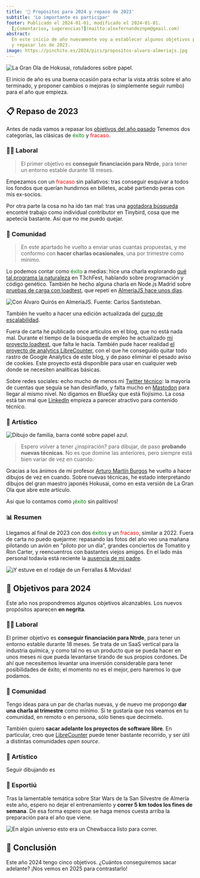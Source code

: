 ```yaml
---
title: '🎯 Propósitos para 2024 y repaso de 2023'
subtitle: 'Lo importante es participar'
footer: Publicado el 2024-01-01, modificado el 2024-01-01.
  [¿Comentarios, sugerencias?](mailto:alexfernandeznpm@gmail.com)
abstract:
  En este inicio de año nuevamente voy a establecer algunos objetivos para 2024
  y repasar los de 2023.
image: https://pinchito.es/2024/pics/propositos-alvaro-almeriajs.jpg
---
```


![La Gran Ola de Hokusai, rotuladores sobre papel.](pics/propositos-ola-hokusai.jpg "Versión de 'La gran ola en la costa de Kanagawa', de Hokusai: una ola amenaza a tres barcas de pescadores, con el monte Fuji al fondo.")

El inicio de año es una buena ocasión para echar la vista atrás sobre el año terminado,
y proponer cambios o mejoras (o simplemente seguir rumbo) para el año que empieza.

## 📋 Repaso de 2023

Antes de nada vamos a repasar los
[objetivos del año pasado](/2023/propositos-2023#objetivos-para-2023)
Tenemos dos categorías, las clásicas de
<span style="color:green">éxito</span>
y
<span style="color:red">fracaso</span>.

### 🧑‍🏭 Laboral

> El primer objetivo es **conseguir financiación para Ntrde**,
> para tener un entorno estable durante 18 meses.

Empezamos con un
<span style="color:red">fracaso</span>
sin paliativos:
tras conseguir esquivar a todos los fondos que querían hundirnos en billetes,
acabé partiendo peras con mis ex-socios.

Por otra parte la cosa no ha ido tan mal:
tras una [agotadora búsqueda](https://pinchito.es/2023/job-search)
encontré trabajo como individual contributor en Tinybird,
cosa que me apetecía bastante.
Así que no me puedo quejar.

### 👐 Comunidad

> En este apartado he vuelto a enviar unas cuantas propuestas,
> y me conformo con **hacer charlas ocasionales**,
> una por trimestre como mínimo.

Lo podemos contar como
<span style="color:green">éxito</span> a medias:
hice una charla explorando
[qué tal programa la naturaleza](https://t3chfest.es/2023/en/programa/que-tal-programa-la-naturaleza/)
en T3chFest,
hablando sobre programación y código genético.
También he hecho alguna charla en Node.js Madrid
sobre [pruebas de carga con loadtest](https://www.meetup.com/es-ES/node-js-madrid/events/296058888/),
que repetí en [AlmeríaJS hace unos días](https://www.meetup.com/es-ES/almeriajs/events/298010632/).

![Con Álvaro Quirós en AlmeríaJS. Fuente: Carlos Santisteban.](pics/propositos-alvaro-almeriajs.jpg "El autor aparece junto con Álvaro Quirós en atuendo de conferencia, con micrófono incorporado, delante de una pantalla.")

También he vuelto a hacer una edición actualizada del
[curso de escalabilidad](https://pinchito.es/2020/curso-escalabilidad-2).

Fuera de carta he publicado once artículos en el blog,
que no está nada mal.
Durante el tiempo de la búsqueda de empleo he actualizado
[mi proyecto loadtest](https://github.com/alexfernandez/loadtest),
que falta le hacía.
También pude hacer realidad
[el proyecto de analytics LibreCounter](https://librecounter.org/),
con el que he conseguido quitar todo rastro de Google Analytics de este blog,
y de paso eliminar el pesado aviso de cookies.
Este proyecto está disponible para usar en cualquier web donde se necesiten analíticas básicas.

Sobre redes sociales:
echo mucho de menos mi [Twitter técnico](https://twitter.com/pinchito):
la mayoría de cuentas que seguía se han desinflado,
y falta mucho en [Mastodon](https://mastodon.social/@pinchito)
para llegar al mismo nivel.
No digamos en BlueSky que está flojísimo.
La cosa está tan mal que [LinkedIn](https://www.linkedin.com/in/pinchito/)
empieza a parecer atractivo para contenido técnico.

### 🎨 Artístico

![Dibujo de familia, barra conté sobre papel azul.](pics/propositos-dibujo-familia.jpg "Dibujo de una chica mirando su móvil en un sofá, con la madre al lado.")

> Espero volver a tener ¿inspiración? para dibujar,
> de paso **probando nuevas técnicas**.
> No es que domine las anteriores,
> pero siempre está bien variar de vez en cuando.

Gracias a los ánimos de mi profesor
[Arturo Martín Burgos](http://www.arturomartinburgos.com/)
he vuelto a hacer dibujos de vez en cuando.
Sobre nuevas técnicas, he estado interpretando dibujos del gran maestro japonés Hokusai,
como en esta versión de La Gran Ola que abre este artículo.

Así que lo contamos como
¡<span style="color:green">éxito</span> sin palitivos!


### 📊 Resumen

Llegamos al final de 2023 con dos <span style="color:green">éxitos</span>
y un <span style="color:red">fracaso</span>, similar a 2022.
Fuera de carta no puedo quejarme:
repasando las fotos del año veo una mañana pilotando un avión en "piloto por un día",
grandes conciertos de Tomatito y Ron Carter,
y reencuentros con bastantes viejos amigos.
En el lado más personal todavía está reciente la
[ausencia de mi padre](https://pinchito.es/2023/una-vida-sin-fisuras).

![¡Y estuve en el rodaje de un [Ferrallas & Movidas](https://www.youtube.com/c/FerrallasyMovidas)!](pics/propositos-ferrallas-movidas.jpg "Fran y Carlos ")

## 🎯 Objetivos para 2024

Este año nos propondremos algunos objetivos alcanzables.
Los nuevos propósitos aparecen **en negrita**.

### 🧑‍🏭 Laboral

El primer objetivo es **conseguir financiación para Ntrde**,
para tener un entorno estable durante 18 meses.
Se trata de un SaaS vertical para la industria química,
y como tal no es un producto que se pueda hacer en unos meses
ni que pueda levantarse tirando de sus propios cordones.
De ahí que necesitemos levantar una inversión considerable para tener posibilidades de éxito;
el momento no es el mejor, pero haremos lo que podamos.

### 👐 Comunidad

Tengo ideas para un par de charlas nuevas,
y de nuevo me propongo **dar una charla al trimestre** como mínimo.
Si te gustaría que nos veamos en tu comunidad,
en remoto o en persona,
sólo tienes que decírmelo.

También quiero **sacar adelante los proyectos de software libre**.
En particular, creo que [LibreCounter](https://librecounter.org/)
puede tener bastante recorrido,
y ser útil a distintas comunidades _open source_.

### 🎨 Artístico

Seguir dibujando es 

### 🏃 Esportiú

Tras la lamentable temática sobre Star Wars de la San Silvestre de Almería este año,
espero no dejar el entrenamiento y **correr 5 km todos los fines de semana**.
De esa forma espero que se haga menos cuesta arriba la preparación para el año que viene.

![En algún universo esto era un Chewbacca listo para correr.](pics/propositos-san-silvestre.jpg "Un hombre lobo desquiciado se intenta hacer pasar por un wookie marchoso.")

## 🤔 Conclusión

Este año 2024 tengo cinco objetivos.
¿Cuántos conseguiremos sacar adelante?
¡Nos vemos en 2025 para contrastarlo!

